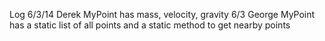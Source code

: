 Log
6/3/14		Derek		MyPoint has mass, velocity, gravity
6/3		George		MyPoint has a static list of all points and a static method to get nearby points
